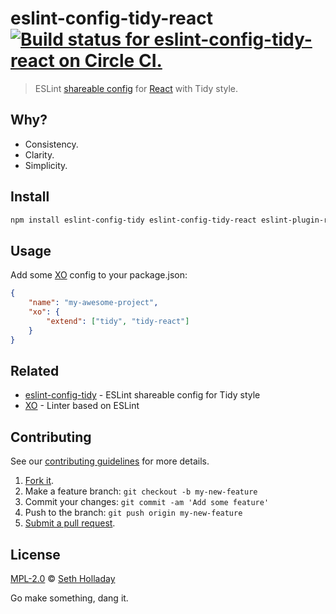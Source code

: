 # eslint-config-tidy-react [![Build status for eslint-config-tidy-react on Circle CI.](https://img.shields.io/circleci/project/sholladay/eslint-config-tidy-react/master.svg "Circle Build Status")](https://circleci.com/gh/sholladay/eslint-config-tidy-react "ESLint Config Tidy React Builds")

> ESLint [shareable config](http://eslint.org/docs/developer-guide/shareable-configs.html) for [React](https://facebook.github.io/react/) with Tidy style.

## Why?

 - Consistency.
 - Clarity.
 - Simplicity.

## Install

```sh
npm install eslint-config-tidy eslint-config-tidy-react eslint-plugin-react --save-dev
```

## Usage

Add some [XO](https://github.com/sindresorhus/xo) config to your package.json:

```json
{
    "name": "my-awesome-project",
    "xo": {
        "extend": ["tidy", "tidy-react"]
    }
}
```

## Related

- [eslint-config-tidy](https://github.com/sholladay/eslint-config-tidy) - ESLint shareable config for Tidy style
- [XO](https://github.com/sindresorhus/xo) - Linter based on ESLint

## Contributing

See our [contributing guidelines](https://github.com/sholladay/eslint-config-tidy-react/blob/master/CONTRIBUTING.md "The guidelines for participating in this project.") for more details.

1. [Fork it](https://github.com/sholladay/eslint-config-tidy-react/fork).
2. Make a feature branch: `git checkout -b my-new-feature`
3. Commit your changes: `git commit -am 'Add some feature'`
4. Push to the branch: `git push origin my-new-feature`
5. [Submit a pull request](https://github.com/sholladay/eslint-config-tidy-react/compare "Submit code to this project for review.").

## License

[MPL-2.0](https://github.com/sholladay/eslint-config-tidy-react/blob/master/LICENSE "The license for eslint-config-tidy-react.") © [Seth Holladay](http://seth-holladay.com "Author of eslint-config-tidy-react.")

Go make something, dang it.
